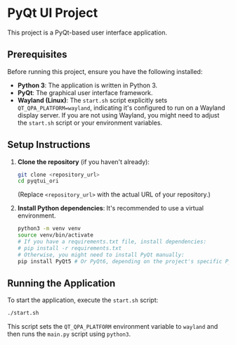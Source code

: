 # PyQt UI Project

This project is a PyQt-based user interface application.

## Prerequisites

Before running this project, ensure you have the following installed:

*   **Python 3**: The application is written in Python 3.
*   **PyQt**: The graphical user interface framework.
*   **Wayland (Linux)**: The `start.sh` script explicitly sets `QT_QPA_PLATFORM=wayland`, indicating it's configured to run on a Wayland display server. If you are not using Wayland, you might need to adjust the `start.sh` script or your environment variables.

## Setup Instructions

1.  **Clone the repository** (if you haven't already):
    ```bash
    git clone <repository_url>
    cd pyqtui_ori
    ```
    (Replace `<repository_url>` with the actual URL of your repository.)

2.  **Install Python dependencies**:
    It's recommended to use a virtual environment.
    ```bash
    python3 -m venv venv
    source venv/bin/activate
    # If you have a requirements.txt file, install dependencies:
    # pip install -r requirements.txt
    # Otherwise, you might need to install PyQt manually:
    pip install PyQt5 # Or PyQt6, depending on the project's specific PyQt version
    ```

## Running the Application

To start the application, execute the `start.sh` script:

```bash
./start.sh
```

This script sets the `QT_QPA_PLATFORM` environment variable to `wayland` and then runs the `main.py` script using `python3`.
